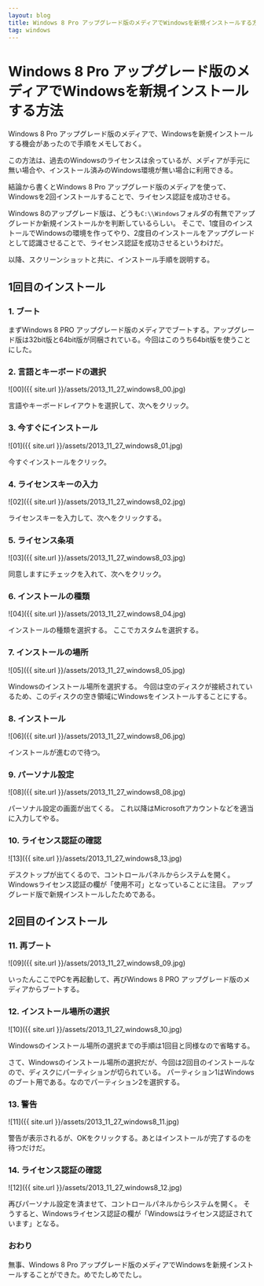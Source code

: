 ```yaml
---
layout: blog
title: Windows 8 Pro アップグレード版のメディアでWindowsを新規インストールする方法
tag: windows
---
```


# Windows 8 Pro アップグレード版のメディアでWindowsを新規インストールする方法

Windows 8 Pro アップグレード版のメディアで、Windowsを新規インストールする機会があったので手順をメモしておく。

この方法は、過去のWindowsのライセンスは余っているが、メディアが手元に無い場合や、インストール済みのWindows環境が無い場合に利用できる。

結論から書くとWindows 8 Pro アップグレード版のメディアを使って、Windowsを2回インストールすることで、ライセンス認証を成功させる。

Windows 8のアップグレード版は、どうも`C:\\Windows`フォルダの有無でアップグレードか新規インストールかを判断しているらしい。
そこで、1度目のインストールでWindowsの環境を作ってやり、2度目のインストールをアップグレードとして認識させることで、ライセンス認証を成功させるというわけだ。

以降、スクリーンショットと共に、インストール手順を説明する。

## 1回目のインストール

### 1. ブート

まずWindows 8 PRO アップグレード版のメディアでブートする。アップグレード版は32bit版と64bit版が同梱されている。今回はこのうち64bit版を使うことにした。

### 2. 言語とキーボードの選択 

![00]({{ site.url }}/assets/2013_11_27_windows8_00.jpg)

言語やキーボードレイアウトを選択して、次へをクリック。

### 3. 今すぐにインストール

![01]({{ site.url }}/assets/2013_11_27_windows8_01.jpg)

今すぐインストールをクリック。

### 4. ライセンスキーの入力

![02]({{ site.url }}/assets/2013_11_27_windows8_02.jpg)

ライセンスキーを入力して、次へをクリックする。

### 5. ライセンス条項

![03]({{ site.url }}/assets/2013_11_27_windows8_03.jpg)

同意しますにチェックを入れて、次へをクリック。

### 6. インストールの種類

![04]({{ site.url }}/assets/2013_11_27_windows8_04.jpg)

インストールの種類を選択する。
ここでカスタムを選択する。

### 7. インストールの場所

![05]({{ site.url }}/assets/2013_11_27_windows8_05.jpg)

Windowsのインストール場所を選択する。
今回は空のディスクが接続されているため、このディスクの空き領域にWindowsをインストールすることにする。

### 8. インストール

![06]({{ site.url }}/assets/2013_11_27_windows8_06.jpg)

インストールが進むので待つ。

### 9. パーソナル設定

![08]({{ site.url }}/assets/2013_11_27_windows8_08.jpg)

パーソナル設定の画面が出てくる。
これ以降はMicrosoftアカウントなどを適当に入力してやる。

### 10. ライセンス認証の確認

![13]({{ site.url }}/assets/2013_11_27_windows8_13.jpg)

デスクトップが出てくるので、コントロールパネルからシステムを開く。
Windowsライセンス認証の欄が「使用不可」となっていることに注目。
アップグレード版で新規インストールしたためである。

## 2回目のインストール

### 11. 再ブート

![09]({{ site.url }}/assets/2013_11_27_windows8_09.jpg)

いったんここでPCを再起動して、再びWindows 8 PRO アップグレード版のメディアからブートする。

### 12. インストール場所の選択

![10]({{ site.url }}/assets/2013_11_27_windows8_10.jpg)

Windowsのインストール場所の選択までの手順は1回目と同様なので省略する。

さて、Windowsのインストール場所の選択だが、今回は2回目のインストールなので、ディスクにパーティションが切られている。
パーティション1はWindowsのブート用である。なのでパーティション2を選択する。

### 13. 警告

![11]({{ site.url }}/assets/2013_11_27_windows8_11.jpg)

警告が表示されるが、OKをクリックする。あとはインストールが完了するのを待つだけだ。

### 14. ライセンス認証の確認

![12]({{ site.url }}/assets/2013_11_27_windows8_12.jpg)

再びパーソナル設定を済ませて、コントロールパネルからシステムを開く。
そうすると、Windowsライセンス認証の欄が「Windowsはライセンス認証されています」となる。

### おわり

無事、Windows 8 Pro アップグレード版のメディアでWindowsを新規インストールすることができた。めでたしめでたし。
